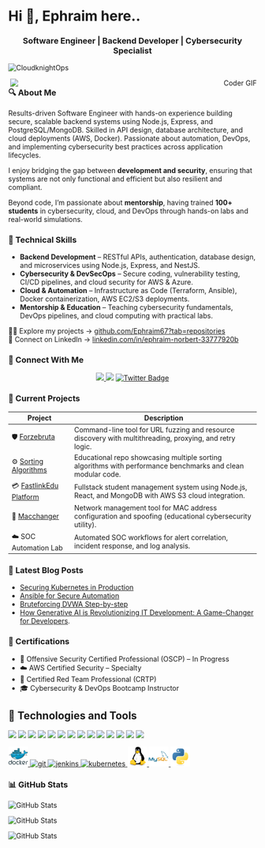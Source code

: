 <h1 align="left">Hi 👋, Ephraim here..</h1>
<h3 align="center">Software Engineer | Backend Developer | Cybersecurity Specialist</h3>
<p align="left"> <img src="https://komarev.com/ghpvc/?username=CloudknightOps&label=Profile%20views&color=0e75b6&style=flat" alt="CloudknightOps" /> </p>
<p align="right"> <img src="https://media.giphy.com/media/SWoSkN6DxTszqIKEqv/giphy.gif" alt="Coder GIF" align="right" width="500"> </p>

<p> 

### 🔍 About Me
Results-driven Software Engineer with hands-on experience building secure, scalable backend systems using Node.js, Express, and PostgreSQL/MongoDB. Skilled in API design, database architecture, and cloud deployments (AWS, Docker). Passionate about automation, DevOps, and implementing cybersecurity best practices across application lifecycles.

I enjoy bridging the gap between **development and security**, ensuring that systems are not only functional and efficient but also resilient and compliant.  

Beyond code, I’m passionate about **mentorship**, having trained **100+ students** in cybersecurity, cloud, and DevOps through hands-on labs and real-world simulations.



### 🧰 Technical Skills

- **Backend Development** – RESTful APIs, authentication, database design, and microservices using Node.js, Express, and NestJS.  
- **Cybersecurity & DevSecOps** – Secure coding, vulnerability testing, CI/CD pipelines, and cloud security for AWS & Azure.  
- **Cloud & Automation** – Infrastructure as Code (Terraform, Ansible), Docker containerization, AWS EC2/S3 deployments.  
- **Mentorship & Education** – Teaching cybersecurity fundamentals, DevOps pipelines, and cloud computing with practical labs.  

👨‍💻 Explore my projects → [github.com/Ephraim67?tab=repositories](https://github.com/Ephraim67?tab=repositories)  
📄 Connect on LinkedIn → [linkedin.com/in/ephraim-norbert-33777920b](https://www.linkedin.com/in/ephraim-norbert-33777920b/)

</p>


### 🤝 Connect With Me 

<p align="center">
  <a href="https://https://www.linkedin.com/in/ephraim-norbert-33777920b"><img src="https://img.shields.io/badge/linkedin-%230077B5.svg?&style=for-the-badge&logo=linkedin&logoColor=white" height=25> </a>
  <a href="mailto:norbert.ephraim0@gmail."><img src="https://img.shields.io/badge/gmail-%EA4335.svg?&style=for-the-badge&logo=gmail&logoColor=white" height=25></a>
  <a href="https://https://x.com/ephraim_norbert"><img src="https://img.shields.io/badge/Twitter-1DA1F2.svg?&style=for-the-badge&logo=twitter&logoColor=white" alt="Twitter Badge" height=25/></a>


 ### 🔭 Current Projects


| Project | Description |
|----------|--------------|
| 🛡️ [Forzebruta](https://github.com/Ephraim67/forzebruta) | Command-line tool for URL fuzzing and resource discovery with multithreading, proxying, and retry logic. |
| ⚙️ [Sorting Algorithms](https://github.com/Ephraim67/sorting_algorithms) | Educational repo showcasing multiple sorting algorithms with performance benchmarks and clean modular code. |
| 💳 [FastlinkEdu Platform](https://fastlinkedu.com) | Fullstack student management system using Node.js, React, and MongoDB with AWS S3 cloud integration. |
| 🧰 [Macchanger](https://github.com/Ephraim67/macchanger) | Network management tool for MAC address configuration and spoofing (educational cybersecurity utility). |
| ☁️ SOC Automation Lab | Automated SOC workflows for alert correlation, incident response, and log analysis. |


### 📝 Latest Blog Posts

- [Securing Kubernetes in Production](https://yourblog.com/kubernetes-security)
- [Ansible for Secure Automation](https://yourblog.com/ansible-hardening)
- [Bruteforcing DVWA Step-by-step](https://ephraim67.medium.com/brute-forcing-in-dvwa-step-by-step-vulnerability-exploitation-walkthrough-10cabe386ef6)
- [How Generative AI is Revolutionizing IT Development: A Game-Changer for Developers](https://medium.com/@Techspace4/how-generative-ai-is-revolutionizing-it-development-a-game-changer-for-developers-90082b2bfa1a).

### 🧾 Certifications

- 🏅 Offensive Security Certified Professional (OSCP) – In Progress
- ☁️ AWS Certified Security – Specialty
- 🧠 Certified Red Team Professional (CRTP)
- 🎓 Cybersecurity & DevOps Bootcamp Instructor


## 🔧 Technologies and Tools

![](https://img.shields.io/badge/Cloud-AWS-informational?style=flat&logo=amazon-aws&logoColor=white&color=2bbc8a)
![](https://img.shields.io/badge/Code-NodeJS-informational?style=flat&logo=node.js&logoColor=white&color=2bbc8a)
![](https://img.shields.io/badge/Code-Python-informational?style=flat&logo=python&logoColor=white&color=2bbc8a)
![](https://img.shields.io/badge/VCS-Git-informational?style=flat&logo=git&logoColor=white&color=2bbc8a)
![](https://img.shields.io/badge/Hub-Github-informational?style=flat&logo=github&logoColor=white&color=2bbc8a)
![](https://img.shields.io/badge/OS-Linux-informational?style=flat&logo=linux&logoColor=white&color=2bbc8a)
![](https://img.shields.io/badge/Linux-Ubuntu-informational?style=flat&logo=ubuntu&logoColor=white&color=2bbc8a)
![](https://img.shields.io/badge/Shell-Bash-informational?style=flat&logo=gnu-bash&logoColor=white&color=2bbc8a)
![](https://img.shields.io/badge/IaC-Terraform-informational?style=flat&logo=terraform&logoColor=white&color=2bbc8a)
![](https://img.shields.io/badge/CI/CD-CircleCI-informational?style=flat&logo=circleci&logoColor=white&color=2bbc8a)
![](https://img.shields.io/badge/Configuration_Management-Ansible-informational?style=flat&logo=ansible&logoColor=white&color=2bbc8a)
![](https://img.shields.io/badge/Reverse_Proxy/Web_Server-Nginx-informational?style=flat&logo=nginx&logoColor=white&color=2bbc8a)
![](https://img.shields.io/badge/Monitoring-Prometheus-informational?style=flat&logo=prometheus&logoColor=white&color=2bbc8a)
![](https://img.shields.io/badge/Cluster_Provisioning-kops-informational?style=flat&logo=<LOGO_NAME>&logoColor=white&color=2bbc8a)
<p align="left"> <a href="https://www.docker.com/" target="_blank" rel="noreferrer"> <img src="https://raw.githubusercontent.com/devicons/devicon/master/icons/docker/docker-original-wordmark.svg" alt="docker" width="40" height="40"/> </a> <a href="https://git-scm.com/" target="_blank" rel="noreferrer"> <img src="https://www.vectorlogo.zone/logos/git-scm/git-scm-icon.svg" alt="git" width="40" height="40"/> </a> <a href="https://www.jenkins.io" target="_blank" rel="noreferrer"> <img src="https://www.vectorlogo.zone/logos/jenkins/jenkins-icon.svg" alt="jenkins" width="40" height="40"/> </a> <a href="https://kubernetes.io" target="_blank" rel="noreferrer"> <img src="https://www.vectorlogo.zone/logos/kubernetes/kubernetes-icon.svg" alt="kubernetes" width="40" height="40"/> </a> <a href="https://www.linux.org/" target="_blank" rel="noreferrer"> <img src="https://raw.githubusercontent.com/devicons/devicon/master/icons/linux/linux-original.svg" alt="linux" width="40" height="40"/> </a> <a href="https://www.mysql.com/" target="_blank" rel="noreferrer"> <img src="https://raw.githubusercontent.com/devicons/devicon/master/icons/mysql/mysql-original-wordmark.svg" alt="mysql" width="40" height="40"/> </a> <a href="https://www.python.org" target="_blank" rel="noreferrer"> <img src="https://raw.githubusercontent.com/devicons/devicon/master/icons/python/python-original.svg" alt="python" width="40" height="40"/> </a> </p>


### 📊 GitHub Stats

![GitHub Stats](https://github-readme-stats.vercel.app/api?username=Ephraim67&theme=dark&show_icons=true&hide_border=true&count_private=true)

![GitHub Stats](https://github-readme-stats.vercel.app/api/top-langs/?username=Ephraim67&theme=dark&show_icons=true&hide_border=true&layout=compact)

![GitHub Stats](https://streak-stats.demolab.com?user=Ephraim67&theme=dark&hide_border=true)

